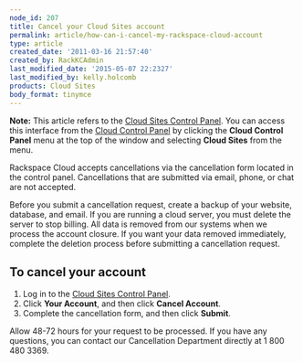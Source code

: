 ```yaml
---
node_id: 207
title: Cancel your Cloud Sites account
permalink: article/how-can-i-cancel-my-rackspace-cloud-account
type: article
created_date: '2011-03-16 21:57:40'
created_by: RackKCAdmin
last_modified_date: '2015-05-07 22:2327'
last_modified_by: kelly.holcomb
products: Cloud Sites
body_format: tinymce
---
```


**Note:** This article refers to the [Cloud Sites Control
Panel](https://manage.rackspacecloud.com/). You can access this
interface from the [Cloud Control Panel](https://mycloud.rackspace.com/)
by clicking the **Cloud Control Panel** menu at the top of the window
and selecting **Cloud Sites** from the menu.

Rackspace Cloud accepts cancellations via the cancellation form located
in the control panel. Cancellations that are submitted via email, phone,
or chat are not accepted.

Before you submit a cancellation request, create a backup of your
website, database, and email. If you are running a cloud server, you
must delete the server to stop billing. All data is removed from our
systems when we process the account closure. If you want your data
removed immediately, complete the deletion process before submitting a
cancellation request.

To cancel your account
----------------------

1.  Log in to the [Cloud Sites Control
    Panel](https://manage.rackspacecloud.com/).
2.  Click **Your Account**, and then click **Cancel Account**.
3.  Complete the cancellation form, and then click **Submit**.

Allow 48-72 hours for your request to be processed. If you have any
questions, you can contact our Cancellation Department directly at 1 800
480 3369.

